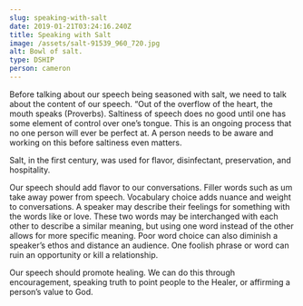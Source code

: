 ```yaml
---
slug: speaking-with-salt
date: 2019-01-21T03:24:16.240Z
title: Speaking with Salt
image: /assets/salt-91539_960_720.jpg
alt: Bowl of salt.
type: DSHIP
person: cameron
---
```

  Before talking about our speech being seasoned with salt, we need to talk about the content of our speech. “Out of the overflow of the heart, the mouth speaks (Proverbs). Saltiness of speech does no good until one has some element of control over one’s tongue. This is an ongoing process that no one person will ever be perfect at. A person needs to be aware and working on this before saltiness even matters. 

Salt, in the first century, was used for flavor, disinfectant, preservation, and hospitality.

Our speech should add flavor to our conversations. Filler words such as um take away power from speech. Vocabulary choice adds nuance and weight to conversations. A speaker may describe their feelings for something with the words like or love. These two words may be interchanged with each other to describe a similar meaning, but using one word instead of the other allows for more specific meaning. Poor word choice can also diminish a speaker’s ethos and distance an audience. One foolish phrase or word can ruin an opportunity or kill a relationship. 

Our speech should promote healing. We can do this through encouragement, speaking truth to point people to the Healer, or affirming a person’s value to God.
